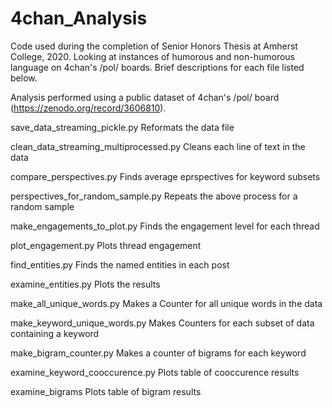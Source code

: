 # 4chan_Analysis
Code used during the completion of Senior Honors Thesis at Amherst College, 2020. Looking at instances of humorous and non-humorous language on 4chan's /pol/ boards. Brief descriptions for each file listed below.

Analysis performed using a public dataset of 4chan's /pol/ board (https://zenodo.org/record/3606810).


save_data_streaming_pickle.py
Reformats the data file


clean_data_streaming_multiprocessed.py
Cleans each line of text in the data


compare_perspectives.py 
Finds average eprspectives for keyword subsets

perspectives_for_random_sample.py
Repeats the above process for a random sample


make_engagements_to_plot.py
Finds the engagement level for each thread 

plot_engagement.py
Plots thread engagement


find_entities.py
Finds the named entities in each post

examine_entities.py
Plots the results 


make_all_unique_words.py
Makes a Counter for all unique words in the data

make_keyword_unique_words.py
Makes Counters for each subset of data containing a keyword

make_bigram_counter.py
Makes a counter of bigrams for each keyword  

examine_keyword_cooccurence.py
Plots table of cooccurence results

examine_bigrams
Plots table of bigram results
